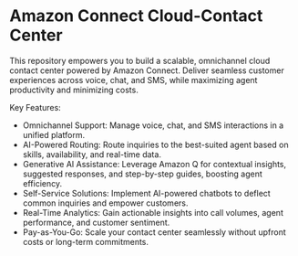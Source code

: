 #  Amazon Connect Cloud-Contact Center
This repository empowers you to build a scalable, omnichannel cloud contact center powered by Amazon Connect. Deliver seamless customer experiences across voice, chat, and SMS, while maximizing agent productivity and minimizing costs.

Key Features:

- Omnichannel Support: Manage voice, chat, and SMS interactions in a unified platform.
- AI-Powered Routing: Route inquiries to the best-suited agent based on skills, availability, and real-time data.
- Generative AI Assistance: Leverage Amazon Q for contextual insights, suggested responses, and step-by-step guides, boosting agent efficiency.
- Self-Service Solutions: Implement AI-powered chatbots to deflect common inquiries and empower customers.
- Real-Time Analytics: Gain actionable insights into call volumes, agent performance, and customer sentiment.
- Pay-as-You-Go: Scale your contact center seamlessly without upfront costs or long-term commitments.
